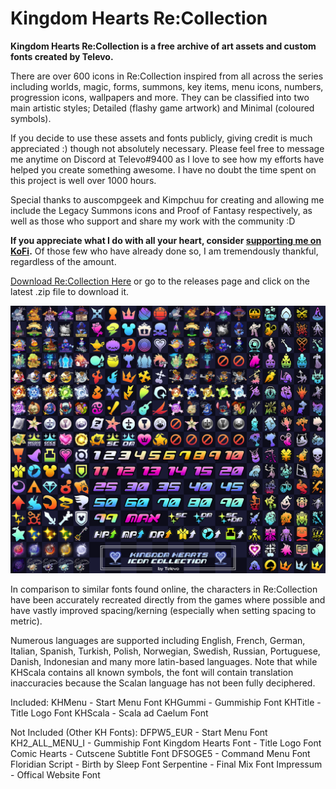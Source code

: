# Kingdom Hearts Re:Collection

**Kingdom Hearts Re:Collection is a free archive of art assets and custom fonts created by Televo.** 

There are over 600 icons in Re:Collection inspired from all across the series including worlds, magic, forms, summons, key items, menu icons, numbers, progression icons, wallpapers and more. They can be classified into two main artistic styles; Detailed (flashy game artwork) and Minimal (coloured symbols).

If you decide to use these assets and fonts publicly, giving credit is much appreciated :) though not absolutely necessary. Please feel free to message me anytime on Discord at Televo#9400 as I love to see how my efforts have helped you create something awesome. I have no doubt the time spent on this project is well over 1000 hours.

Special thanks to auscompgeek and Kimpchuu for creating and allowing me include the Legacy Summons icons and Proof of Fantasy respectively, as well as those who support and share my work with the community :D

**If you appreciate what I do with all your heart, consider [supporting me on KoFi](https://ko-fi.com/televo).** Of those few who have already done so, I am tremendously thankful, regardless of the amount.

[Download Re:Collection Here](https://github.com/Televo/kingdom-hearts-recollection/releases/download/v3.0/Kingdom-Hearts-ReCollection.zip) or go to the releases page and click on the latest .zip file to download it.

![](preview.png)

In comparison to similar fonts found online, the characters in Re:Collection have been accurately recreated directly from the games where possible and have vastly improved spacing/kerning (especially when setting spacing to metric).

Numerous languages are supported including English, French, German, Italian, Spanish, Turkish, Polish, Norwegian, Swedish, Russian, Portuguese, Danish, Indonesian and many more latin-based languages. Note that while KHScala contains all known symbols, the font will contain translation inaccuracies because the Scalan language has not been fully deciphered.

Included:
KHMenu - Start Menu Font
KHGummi - Gummiship Font
KHTitle - Title Logo Font
KHScala - Scala ad Caelum Font

Not Included (Other KH Fonts):
DFPW5_EUR - Start Menu Font
KH2_ALL_MENU_I - Gummiship Font
Kingdom Hearts Font - Title Logo Font
Comic Hearts - Cutscene Subtitle Font
DFSOGE5 - Command Menu Font
Floridian Script - Birth by Sleep Font
Serpentine - Final Mix Font
Impressum - Offical Website Font
